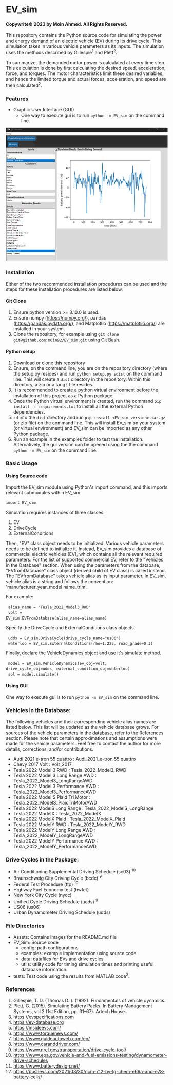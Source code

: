 # EV_sim

#### Copywrite©️ 2023 by Moin Ahmed. All Rights Reserved.

<p>
This repository contains the Python source code for simulating the power and energy demand of an electric vehicle 
(EV) during its drive cycle. This simulation takes in various vehicle parameters as its inputs. The simulation uses the 
methods described by Gillespie<sup>1</sup> and Plett<sup>2</sup>.

To summarize, the demanded motor power is calculated at every time step. This calculation is done by first calculating 
the desired speed, acceleration, force, and torques. The motor characteristics limit these desired variables, and hence 
the limited torque and actual forces, acceleration, and speed are then calculated<sup>2</sup>.
</p>

### Features
- Graphic User Interface (GUI)
  - One way to execute gui is to run <code>python -m EV_sim</code> on the command line.
  
![image](Assests/gui.png)

### Installation
Either of the two recommended installation procedures can be used and the steps for these installation procedures are
listed below.
#### Git Clone
1. Ensure python version >= 3.10.0 is used.
2. Ensure numpy (https://numpy.org/), pandas (https://pandas.pydata.org/), and Matplotlib (https://matplotlib.org/) 
are installed in your system.
3. Clone the repository, for example using <code>git clone git@github.com:m0in92/EV_sim.git</code> using Git Bash.
#### Python setup
1. Download or clone this repository
2. Ensure, on the command line, you are on the repository directory (where the setup.py resides) and run 
<code>python setup.py sdist</code> on the command line. This will create a <code>dist</code> directory in the repository. Within this directory, a zip or a tar.gz file resides.
3. It is recommended to create a python virtual environment before the installation of this project as a Python package.
4. Once the Python virtual environment is created, run the command <code>pip install -r requirements.txt</code> to install all the external Python dependencies.
5. <code>cd</code> into the <code>dist</code> directory and run <code>pip install <EV_sim_version>.tar.gz</code> (or zip file) on the command line. This will install EV_sim on your system (or virtual environment) and EV_sim can be imported as any other Python package.
6. Run an example in the examples folder to test the installation. Alternatively, the gui version can be opened using the the command <code>python -m EV_sim</code> on the command line.


### Basic Usage
#### Using Source code
<p>
Import the EV_sim module using Python's import command, and this imports relevant submodules within EV_sim.

<code>import EV_sim</code>

Simulation requires instances of three classes: 
1. EV
2. DriveCycle
3. ExternalConditions

Then, "EV" class object needs to be initialized. Various vehicle parameters needs to be defined to initialize it. Instead,
EV_sim provides a database of commercial electric vehicles (EV), which contains all the relevant required parameters. For the 
list of supported commercial EV, refer to the "Vehicles in the Database" section. When using the parameters from the
database, "EVfromDatabase" class object (derived child of EV class) is called instead. The "EVfromDatabase" takes 
vehicle alias as its input parameter. In EV_sim, vehicle alias is a string and follows the convention: 
'manufacturer_year_model name_trim'.

For example:

<code> alias_name = "Tesla_2022_Model3_RWD" </code><br>
<code> volt = EV_sim.EVFromDatabase(alias_name=alias_name) </code>


Specify the DriveCycle and ExternalConditions class objects. </br>

<code> udds = EV_sim.DriveCycle(drive_cycle_name="us06") </code> <br>
<code> waterloo = EV_sim.ExternalConditions(rho=1.225, road_grade=0.3) </code>


Finally, declare the VehicleDynamics object and use it's simulate method. 

<code> model = EV_sim.VehicleDynamics(ev_obj=volt, drive_cycle_obj=udds, external_condition_obj=waterloo) </code> <br>
<code> sol = model.simulate() </code>

</p>

#### Using GUI
<p>
One way to execute gui is to run <code>python -m EV_sim</code> on the command line.
</p>

### Vehicles in the Database:
<p>
The following vehicles and their corresponding vehicle alias names are listed below. This list will be updated as the 
vehicle database grows. For sources of the vehicle parameters in the database, refer to the References section.
Please note that certain approximations and assumptions were made for the vehicle parameters. Feel free to contact the
author for more details, corrections, and/or contributions.

- Audi 2021 e-tron 55 quattro  : Audi_2021_e-tron 55 quattro
- Chevy 2017 Volt  : Volt_2017
- Tesla 2022 Model 3 RWD : Tesla_2022_Model3_RWD
- Tesla 2022 Model 3 Long Range AWD : Tesla_2022_Model3_LongRangeAWD
- Tesla 2022 Model 3 Performance AWD : Tesla_2022_Model3_PerformanceAWD
- Tesla 2022 Model S Plaid Tri Motor : Tesla_2022_ModelS_PlaidTriMotorAWD
- Tesla 2022 ModelS Long Range : Tesla_2022_ModelS_LongRange
- Tesla 2022 ModelX  : Tesla_2022_ModelX
- Tesla 2022 ModelX Plaid : Tesla_2022_ModelX_Plaid
- Tesla 2022 ModelY RWD : Tesla_2022_ModelY_RWD
- Tesla 2022 ModelY Long Range AWD : Tesla_2022_ModelY_LongRangeAWD
- Tesla 2022 ModelY Performance AWD : Tesla_2022_ModelY_PerformanceAWD

</p>

### Drive Cycles in the Package:
- Air Conditioning Supplemental Driving Schedule (sc03) <sup>10</sup>
- Braunschweig City Driving Cycle (bcdc) <sup>9</sup>
- Federal Test Procedure (ftp) <sup>10</sup>
- Highway Fuel Economy test (hwfet)
- New York City Cycle (nycc)
- Unified Cycle Driving Schedule (ucds) <sup>9</sup>
- US06 (us06)
- Urban Dynamometer Driving Schedule (udds)

### File Directories
- Assets: Contains images for the README.md file
- EV_Sim: Source code
  - config: path configurations 
  - examples: example implementation using source code 
  - data: datafiles for EVs and drive cycles
  - utils: utility code for timing simulation times and printing useful database information.
- tests: Test code using the results from MATLAB code<sup>2</sup>.

### References
1. Gillespie, T. D. (Thomas D. ). (1992). Fundamentals of vehicle dynamics.
2. Plett, G. (2015). Simulating Battery Packs. In Battery Management Systems, vol 2 (1st Edition, pp. 31–67). Artech House.
3. https://evspecifications.com
4. https://ev-database.org
5. https://insideevs.com/
6. https://www.torquenews.com/
7. https://www.guideautoweb.com/en/
8. https://www.caranddriver.com/
9. https://www.nrel.gov/transportation/drive-cycle-tool/
10. https://www.epa.gov/vehicle-and-fuel-emissions-testing/dynamometer-drive-schedules
11. https://www.batterydesign.net/
12. https://pushevs.com/2021/03/30/ncm-712-by-lg-chem-e66a-and-e78-battery-cells/

